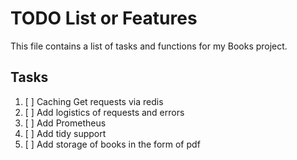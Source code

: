 # TODO List or Features

This file contains a list of tasks and functions for my Books project.


## Tasks
1. [ ] Caching Get requests via redis
2. [ ] Add logistics of requests and errors
3. [ ] Add Prometheus
4. [ ] Add tidy support
5. [ ] Add storage of books in the form of pdf
